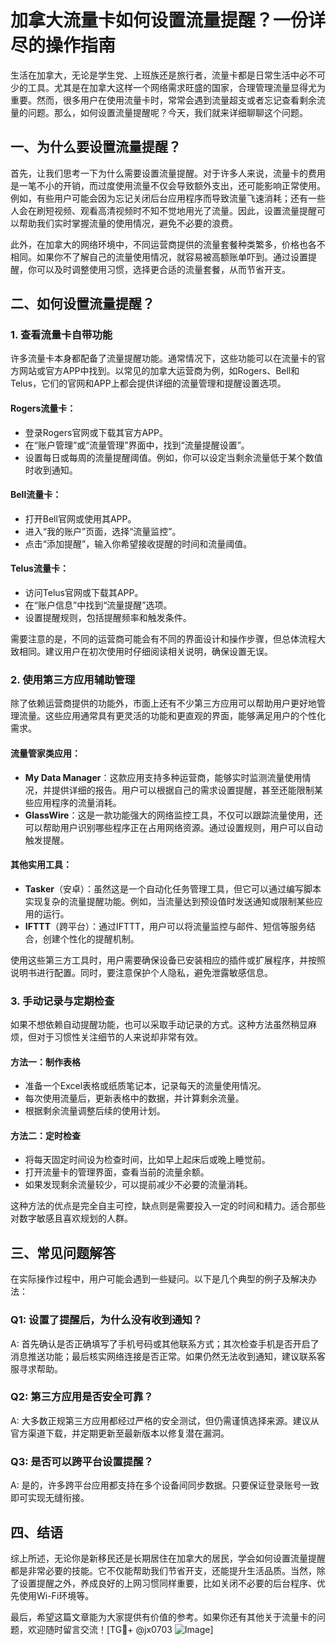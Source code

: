 # 加拿大流量卡如何设置流量提醒？一份详尽的操作指南

生活在加拿大，无论是学生党、上班族还是旅行者，流量卡都是日常生活中必不可少的工具。尤其是在加拿大这样一个网络需求旺盛的国家，合理管理流量显得尤为重要。然而，很多用户在使用流量卡时，常常会遇到流量超支或者忘记查看剩余流量的问题。那么，如何设置流量提醒呢？今天，我们就来详细聊聊这个问题。

## 一、为什么要设置流量提醒？

首先，让我们思考一下为什么需要设置流量提醒。对于许多人来说，流量卡的费用是一笔不小的开销，而过度使用流量不仅会导致额外支出，还可能影响正常使用。例如，有些用户可能会因为忘记关闭后台应用程序而导致流量飞速消耗；还有一些人会在刷短视频、观看高清视频时不知不觉地用光了流量。因此，设置流量提醒可以帮助我们实时掌握流量的使用情况，避免不必要的浪费。

此外，在加拿大的网络环境中，不同运营商提供的流量套餐种类繁多，价格也各不相同。如果你不了解自己的流量使用情况，就容易被高额账单吓到。通过设置提醒，你可以及时调整使用习惯，选择更合适的流量套餐，从而节省开支。

## 二、如何设置流量提醒？

### 1. 查看流量卡自带功能

许多流量卡本身都配备了流量提醒功能。通常情况下，这些功能可以在流量卡的官方网站或官方APP中找到。以常见的加拿大运营商为例，如Rogers、Bell和Telus，它们的官网和APP上都会提供详细的流量管理和提醒设置选项。

#### Rogers流量卡：
- 登录Rogers官网或下载其官方APP。
- 在“账户管理”或“流量管理”界面中，找到“流量提醒设置”。
- 设置每日或每周的流量提醒阈值。例如，你可以设定当剩余流量低于某个数值时收到通知。

#### Bell流量卡：
- 打开Bell官网或使用其APP。
- 进入“我的账户”页面，选择“流量监控”。
- 点击“添加提醒”，输入你希望接收提醒的时间和流量阈值。

#### Telus流量卡：
- 访问Telus官网或下载其APP。
- 在“账户信息”中找到“流量提醒”选项。
- 设置提醒规则，包括提醒频率和触发条件。

需要注意的是，不同的运营商可能会有不同的界面设计和操作步骤，但总体流程大致相同。建议用户在初次使用时仔细阅读相关说明，确保设置无误。

### 2. 使用第三方应用辅助管理

除了依赖运营商提供的功能外，市面上还有不少第三方应用可以帮助用户更好地管理流量。这些应用通常具有更灵活的功能和更直观的界面，能够满足用户的个性化需求。

#### 流量管家类应用：
- **My Data Manager**：这款应用支持多种运营商，能够实时监测流量使用情况，并提供详细的报告。用户可以根据自己的需求设置提醒，甚至还能限制某些应用程序的流量消耗。
- **GlassWire**：这是一款功能强大的网络监控工具，不仅可以跟踪流量使用，还可以帮助用户识别哪些程序正在占用网络资源。通过设置规则，用户可以自动触发提醒。

#### 其他实用工具：
- **Tasker**（安卓）：虽然这是一个自动化任务管理工具，但它可以通过编写脚本实现复杂的流量提醒功能。例如，当流量达到预设值时发送通知或限制某些应用的运行。
- **IFTTT**（跨平台）：通过IFTTT，用户可以将流量监控与邮件、短信等服务结合，创建个性化的提醒机制。

使用这些第三方工具时，用户需要确保设备已安装相应的插件或扩展程序，并按照说明书进行配置。同时，要注意保护个人隐私，避免泄露敏感信息。

### 3. 手动记录与定期检查

如果不想依赖自动提醒功能，也可以采取手动记录的方式。这种方法虽然稍显麻烦，但对于习惯性关注细节的人来说却非常有效。

#### 方法一：制作表格
- 准备一个Excel表格或纸质笔记本，记录每天的流量使用情况。
- 每次使用流量后，更新表格中的数据，并计算剩余流量。
- 根据剩余流量调整后续的使用计划。

#### 方法二：定时检查
- 将每天固定时间设为检查时间，比如早上起床后或晚上睡觉前。
- 打开流量卡的管理界面，查看当前的流量余额。
- 如果发现剩余流量较少，可以提前减少不必要的流量消耗。

这种方法的优点是完全自主可控，缺点则是需要投入一定的时间和精力。适合那些对数字敏感且喜欢规划的人群。

## 三、常见问题解答

在实际操作过程中，用户可能会遇到一些疑问。以下是几个典型的例子及解决办法：

### Q1: 设置了提醒后，为什么没有收到通知？
A: 首先确认是否正确填写了手机号码或其他联系方式；其次检查手机是否开启了消息推送功能；最后核实网络连接是否正常。如果仍然无法收到通知，建议联系客服寻求帮助。

### Q2: 第三方应用是否安全可靠？
A: 大多数正规第三方应用都经过严格的安全测试，但仍需谨慎选择来源。建议从官方渠道下载，并定期更新至最新版本以修复潜在漏洞。

### Q3: 是否可以跨平台设置提醒？
A: 是的，许多跨平台应用都支持在多个设备间同步数据。只要保证登录账号一致即可实现无缝衔接。

## 四、结语

综上所述，无论你是新移民还是长期居住在加拿大的居民，学会如何设置流量提醒都是非常必要的技能。它不仅能帮助我们节省开支，还能提升生活品质。当然，除了设置提醒之外，养成良好的上网习惯同样重要，比如关闭不必要的后台程序、优先使用Wi-Fi环境等。

最后，希望这篇文章能为大家提供有价值的参考。如果你还有其他关于流量卡的问题，欢迎随时留言交流！[TG💪+ @jx0703 ![Image](https://github.com/user-attachments/assets/dbca1d08-cadb-493c-b0ec-ad6f7a83f270)]